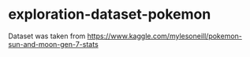 # exploration-dataset-pokemon

Dataset was taken from https://www.kaggle.com/mylesoneill/pokemon-sun-and-moon-gen-7-stats
